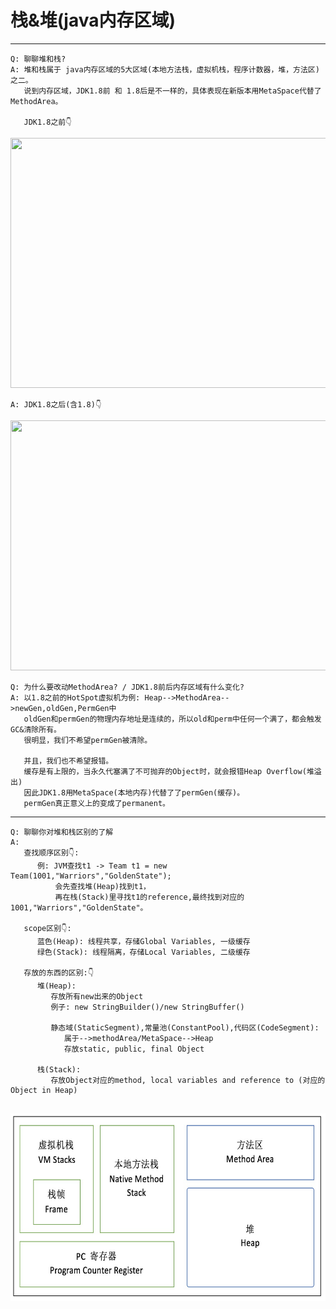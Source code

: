 # 栈&堆(java内存区域)
---

```
Q: 聊聊堆和栈?
A: 堆和栈属于 java内存区域的5大区域(本地方法栈，虚拟机栈，程序计数器，堆，方法区)之二。
   说到内存区域，JDK1.8前 和 1.8后是不一样的，具体表现在新版本用MetaSpace代替了MethodArea。

   JDK1.8之前👇
```
<p align="center">
  <img src="https://image-static.segmentfault.com/149/412/1494128630-d676bb0118026f8c_fix732" width="700" height="400">
</p>

```
A: JDK1.8之后(含1.8)👇
```

<p align="center">
  <img src="https://image-static.segmentfault.com/204/639/2046396098-6f30a13744cb5bf7_fix732" width="700" height="400">
</p>

```
Q: 为什么要改动MethodArea? / JDK1.8前后内存区域有什么变化?
A: 以1.8之前的HotSpot虚拟机为例: Heap-->MethodArea-->newGen,oldGen,PermGen中
   oldGen和permGen的物理内存地址是连续的，所以old和perm中任何一个满了，都会触发GC&清除所有。
   很明显，我们不希望permGen被清除。
   
   并且，我们也不希望报错。
   缓存是有上限的，当永久代塞满了不可抛弃的Object时，就会报错Heap Overflow(堆溢出)
   因此JDK1.8用MetaSpace(本地内存)代替了了permGen(缓存)。
   permGen真正意义上的变成了permanent。
```
---

```
Q: 聊聊你对堆和栈区别的了解
A:
   查找顺序区别👇:
      例: JVM查找t1 -> Team t1 = new Team(1001,"Warriors","GoldenState");
          会先查找堆(Heap)找到t1，
          再在栈(Stack)里寻找t1的reference,最终找到对应的1001,"Warriors","GoldenState"。
          
   scope区别👇:
      蓝色(Heap): 线程共享，存储Global Variables, 一级缓存
      绿色(Stack): 线程隔离，存储Local Variables, 二级缓存
         
   存放的东西的区别:👇
      堆(Heap):
         存放所有new出来的Object
         例子: new StringBuilder()/new StringBuffer()
         
         静态域(StaticSegment),常量池(ConstantPool),代码区(CodeSegment):
            属于-->methodArea/MetaSpace-->Heap
            存放static, public, final Object
         
      栈(Stack):
         存放Object对应的method, local variables and reference to (对应的Object in Heap)
   
```

<p align="center">
  <img src="https://raw.githubusercontent.com/IDGAQ/Super_Cool_Notes/main/Stack%26Heap1.png" width="640" height="300">
</p>


